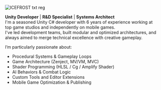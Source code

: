 ![ICEFROST txt reg](https://github.com/user-attachments/assets/5c6ff7a5-f287-47cc-81d2-49c8d8c582c5)


**Unity Developer** | **R&D Specialist** | **Systems Architect**\
I'm a seasoned Unity C# developer with 6 years of experience working at top game studios and independently on mobile games.\
I've led development teams, built modular and optimized architectures, and always aimed to merge technical excellence with creative gameplay.

I’m particularly passionate about:

- Procedural Systems & Gameplay Loops
- Game Architecture (Zenject, MV/VM, MVC)
- Shader Programming (HLSL / Cg / Amplify Shader)
- AI Behaviors & Combat Logic
- Custom Tools and Editor Extensions
- Mobile Game Optimization & Publishing

